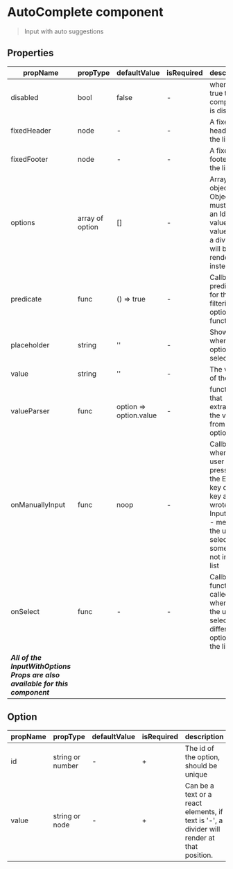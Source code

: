 # AutoComplete component

> Input with auto suggestions

## Properties

| propName | propType | defaultValue | isRequired | description |
|----------|----------|--------------|------------|-------------|
| disabled | bool | false | - |  when set to true this component is disabled |
| fixedHeader | node | - | - | A fixed header to the list |
| fixedFooter | node | - | - | A fixed footer to the list |
| options | array of option | [] | - | Array of objects. Objects must have an Id and a value. If value is '-', a divider will be rendered instead. |
| predicate | func | () => true | - | Callback predicate for the filtering options function |
| placeholder | string | '' | - | Shown when no option is selected |
| value | string | '' | - | The value of the input |
| valueParser | func | option => option.value | - | function that extracts the value from an option |
| onManuallyInput | func | noop | - | Callback when the user pressed the Enter key or Tab key after he wrote in the Input field - meaning the user selected something not in the list |
| onSelect | func | - | - | Callback function called whenever the user selects a different option in the list |
| ***All of the InputWithOptions Props are also available for this component*** | | | | |


## Option

| propName | propType | defaultValue | isRequired | description |
|----------|----------|--------------|------------|-------------|
| id | string or number | - | + | The id of the option, should be unique |
| value | string or node | - | + | Can be a text or a react elements, if text is '-', a divider will render at that position. |
